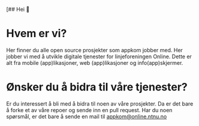 [## Hei 👋

# Hvem er vi?

Her finner du alle open source prosjekter som appkom jobber med. Her  jobber vi med å utvikle digitale tjenester for linjeforeningen Online. Dette er alt fra mobile (app)likasjoner, web (app)likasjoner og info(app)skjermer. 


# Ønsker du å bidra til våre tjenester?

Er du interessert å bli med å bidra til noen av våre  prosjekter. Da er det bare å forke et av våre repoer og sende inn en pull request. Har du noen spørsmål, er det bare å sende en mail til appkom@online.ntnu.no

